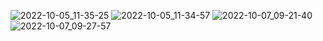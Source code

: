 ![2022-10-05_11-35-25](https://user-images.githubusercontent.com/97594123/194017673-398c8303-2b3d-4496-86a2-1e34c6f2ba7b.png)
![2022-10-05_11-34-57](https://user-images.githubusercontent.com/97594123/194017680-250fd098-e444-4e2a-a90d-5522032f7bf1.png)
![2022-10-07_09-21-40](https://user-images.githubusercontent.com/97594123/194481186-148ae6d7-f7b2-4e5e-9ad0-ad11c199457c.png)
![2022-10-07_09-27-57](https://user-images.githubusercontent.com/50214016/194482031-e3b58eaa-f491-4ea6-8aee-ab9eab68bb86.png)
